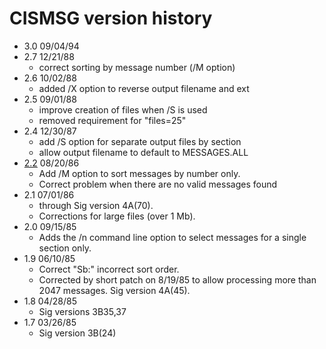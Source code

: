 # CISMSG version history

- 3.0 09/04/94
- 2.7 12/21/88
  - correct sorting by message number (/M option)
- 2.6 10/02/88
  - added /X option to reverse output filename and ext
- 2.5 09/01/88
  - improve creation of files when /S is used
  - removed requirement for "files=25"
- 2.4 12/30/87
  - add /S option for separate output files by section
  - allow output filename to default to MESSAGES.ALL
- [2.2](2.2) 08/20/86
  - Add /M option to sort messages by number only.
  - Correct problem when there are no valid messages found
- 2.1 07/01/86
  - through Sig version 4A(70).
  - Corrections for large files (over 1 Mb).
- 2.0 09/15/85
  - Adds the /n command line option to select messages for a single section only.
- 1.9 06/10/85
  - Correct "Sb:" incorrect sort order.
  - Corrected by short patch on 8/19/85 to allow processing more than 2047 messages. Sig version 4A(45).
- 1.8 04/28/85
  - Sig versions 3B35,37
- 1.7 03/26/85
  - Sig version 3B(24)

